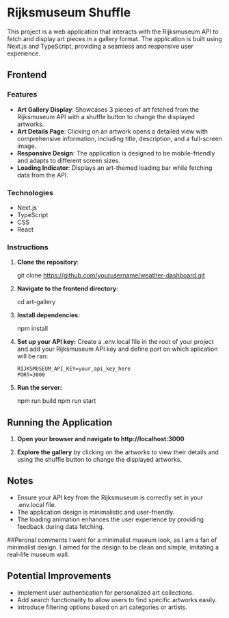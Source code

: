 # Rijksmuseum Shuffle

This project is a web application that interacts with the Rijksmuseum API to fetch and display art pieces in a gallery format. The application is built using Next.js and TypeScript, providing a seamless and responsive user experience.

## Frontend

### Features

- **Art Gallery Display**: Showcases 3 pieces of art fetched from the Rijksmuseum API with a shuffle button to change the displayed artworks.
- **Art Details Page**: Clicking on an artwork opens a detailed view with comprehensive information, including title, description, and a full-screen image.
- **Responsive Design**: The application is designed to be mobile-friendly and adapts to different screen sizes.
- **Loading Indicator**: Displays an art-themed loading bar while fetching data from the API.

### Technologies

- Next.js
- TypeScript
- CSS
- React

### Instructions

1.  **Clone the repository**:

    git clone https://github.com/yourusername/weather-dashboard.git

2.  **Navigate to the frontend directory:**

    cd art-gallery

3.  **Install dependencies:**

    npm install

4.  **Set up your API key:**
    Create a .env.local file in the root of your project and add your Rijksmuseum API key and define port on which aplication will be ran:

        RIJKSMUSEUM_API_KEY=your_api_key_here
        PORT=3000

5.  **Run the server:**

    npm run build
    npm run start

## Running the Application

1. **Open your browser and navigate to http://localhost:3000**

2. **Explore the gallery**
   by clicking on the artworks to view their details and using the shuffle button to change the displayed artworks.

## Notes

- Ensure your API key from the Rijksmuseum is correctly set in your .env.local file.
- The application design is minimalistic and user-friendly.
- The loading animation enhances the user experience by providing feedback during data fetching.

##Peronal comments
I went for a minimalist museum look, as I am a fan of minimalist design. I aimed for the design to be clean and simple, imitating a real-life museum wall.

## Potential Improvements

- Implement user authentication for personalized art collections.
- Add search functionality to allow users to find specific artworks easily.
- Introduce filtering options based on art categories or artists.
